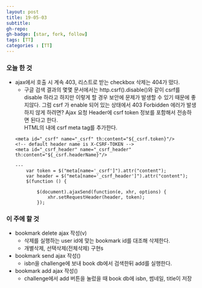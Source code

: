 ```yaml
---
layout: post
title: 19-05-03
subtitle: 
gh-repo: 
gh-badge: [star, fork, follow]
tags: [TT]
categories : [TT]
---
```


### 오늘 한 것 
- ajax에서 호출 시 계속 403, 리스트로 받는 checkbox 삭제는 404가 떴다.
    - 구글 검색 결과의 몇몇 문서에서는 http.csrf().disable()와 같이 csrf를 disable 하라고 하지만 이렇게 할 경우 보안에 문제가 발생할 수 있기 때문에 좋지않다.  그럼 csrf 가 enable 되어 있는 상태에서 403 Forbidden 에러가 발생하지 않게 하려면?   Ajax 요청 Header에 csrf token 정보를 포함해서 전송하면 된다고 한다.  
    HTML의 <head> 내에 csrf meta tag를 추가한다.
    ~~~
    <meta id="_csrf" name="_csrf" th:content="${_csrf.token}"/>
    <!-- default header name is X-CSRF-TOKEN -->
    <meta id="_csrf_header" name="_csrf_header" th:content="${_csrf.headerName}"/>

    ---
        var token = $("meta[name='_csrf']").attr("content");
        var header = $("meta[name='_csrf_header']").attr("content");
        $(function () {

            $(document).ajaxSend(function(e, xhr, options) {
                xhr.setRequestHeader(header, token);
            });
    ~~~
### 이 주에 할 것

- bookmark delete ajax 작성(v)
    - 삭제를 실행하는 user id에 맞는 bookmark id를 대조해 삭제한다.
    - 개별삭제, 선택삭제(전체삭제) 구현s
- bookmark send ajax 작성()
    - isbn을 challenge에 보내 book db에서 검색한뒤 add를 실행한다.
- bookmark add ajax 작성()
    - challenge에서 add 버튼을 눌렀을 때 book db에 isbn, 썸네일, title이 저장
